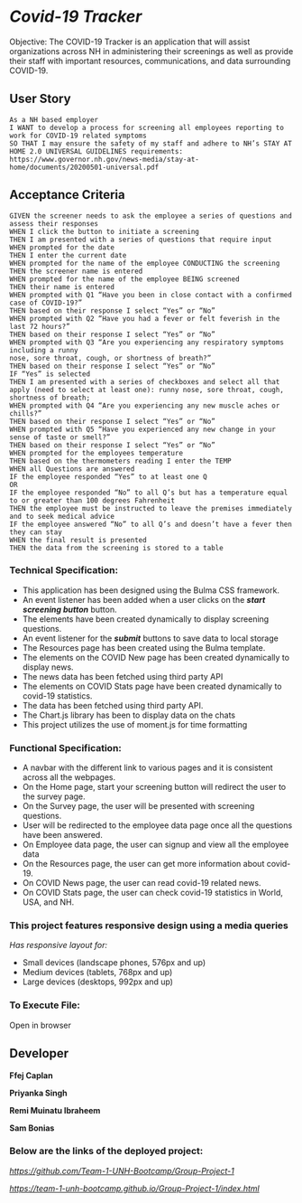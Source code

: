 # ***Covid-19 Tracker***
Objective: The COVID-19 Tracker is an application that will assist organizations across NH in administering their screenings as well as provide their staff with important resources, communications, and data surrounding COVID-19.

## User Story
```
As a NH based employer
I WANT to develop a process for screening all employees reporting to work for COVID-19 related symptoms
SO THAT I may ensure the safety of my staff and adhere to NH’s STAY AT HOME 2.0 UNIVERSAL GUIDELINES requirements:
https://www.governor.nh.gov/news-media/stay-at-home/documents/20200501-universal.pdf
```
## Acceptance Criteria
```
GIVEN the screener needs to ask the employee a series of questions and assess their responses
WHEN I click the button to initiate a screening
THEN I am presented with a series of questions that require input
WHEN prompted for the date
THEN I enter the current date
WHEN prompted for the name of the employee CONDUCTING the screening
THEN the screener name is entered
WHEN prompted for the name of the employee BEING screened
THEN their name is entered
WHEN prompted with Q1 “Have you been in close contact with a confirmed case of COVID-19?”
THEN based on their response I select “Yes” or “No”
WHEN prompted with Q2 “Have you had a fever or felt feverish in the last 72 hours?”
THEN based on their response I select “Yes” or “No”
WHEN prompted with Q3 “Are you experiencing any respiratory symptoms including a runny
nose, sore throat, cough, or shortness of breath?”
THEN based on their response I select “Yes” or “No”
IF “Yes” is selected
THEN I am presented with a series of checkboxes and select all that apply (need to select at least one): runny nose, sore throat, cough, shortness of breath;
WHEN prompted with Q4 “Are you experiencing any new muscle aches or chills?”
THEN based on their response I select “Yes” or “No”
WHEN prompted with Q5 “Have you experienced any new change in your sense of taste or smell?”
THEN based on their response I select “Yes” or “No”
WHEN prompted for the employees temperature
THEN based on the thermometers reading I enter the TEMP
WHEN all Questions are answered
IF the employee responded “Yes” to at least one Q
OR
IF the employee responded “No” to all Q’s but has a temperature equal to or greater than 100 degrees Fahrenheit
THEN the employee must be instructed to leave the premises immediately and to seek medical advice
IF the employee answered “No” to all Q’s and doesn’t have a fever then they can stay
WHEN the final result is presented
THEN the data from the screening is stored to a table
```


### Technical Specification:
* This application has been designed using the Bulma CSS framework.
* An event listener has been added when a user clicks on the ***start screening button*** button.
* The elements have been created dynamically to display screening questions.
* An event listener for the ***submit*** buttons to save data to local storage
* The Resources page has been created using the Bulma template.
* The elements on the COVID New page has been created dynamically to display news.
* The news data has been fetched using third party API
* The elements on COVID Stats page have been created dynamically to covid-19 statistics.
* The data has been fetched using third party API.
* The Chart.js library has been to display data on the chats
* This project utilizes the use of moment.js for time formatting



### Functional Specification:
* A navbar with the different link to various pages and it is consistent across all the webpages.
* On the Home page, start your screening button will redirect the user to the survey page.
* On the Survey page, the user will be presented with screening questions.
* User will be redirected to the employee data page once all the questions have been answered.
* On Employee data page, the user can signup and view all the employee data
* On the Resources page, the user can get more information about covid-19.
* On COVID News page, the user can read covid-19 related news.
* On COVID Stats page, the user can check covid-19 statistics in World, USA, and NH.

### This project features responsive design using a media queries
*Has responsive layout for:*
* Small devices (landscape phones, 576px and up) 
* Medium devices (tablets, 768px and up) 
* Large devices (desktops, 992px and up) 


### To Execute File:
Open in browser

## Developer ##

**Ffej Caplan**

**Priyanka Singh**

**Remi Muinatu Ibraheem**

**Sam Bonias**




### Below are the links of the deployed project: ###

*https://github.com/Team-1-UNH-Bootcamp/Group-Project-1*

*https://team-1-unh-bootcamp.github.io/Group-Project-1/index.html*
